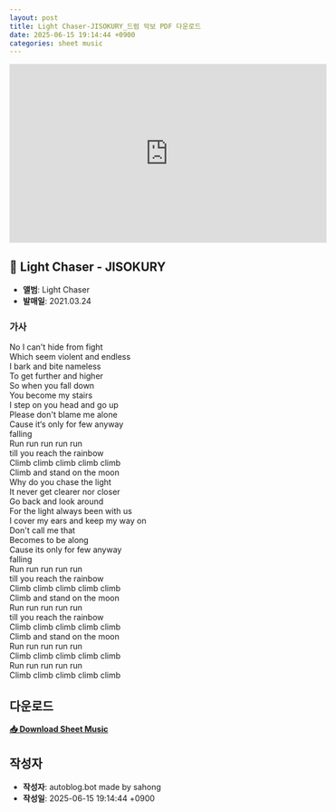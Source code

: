 ```yaml
---
layout: post
title: Light Chaser-JISOKURY_드럼 악보 PDF 다운로드
date: 2025-06-15 19:14:44 +0900
categories: sheet music
---
```


<iframe width="560" height="315" src="https://www.youtube.com/embed/6jHkkhyRbn0" frameborder="0" allowfullscreen></iframe>

## 🎵 Light Chaser - JISOKURY

- **앨범**: Light Chaser  
- **발매일**: 2021.03.24  

### 가사
No I can't hide from fight  
Which seem violent and endless  
I bark and bite nameless  
To get further and higher  
So when you fall down  
You become my stairs  
I step on you head and go up  
Please don't blame me alone  
Cause it‘s only for few anyway  
falling  
Run run run run run  
till you reach the rainbow  
Climb climb climb climb climb  
Climb and stand on the moon  
Why do you chase the light  
It never get clearer nor closer  
Go back and look around  
For the light always been with us  
I cover my ears and keep my way on  
Don't call me that  
Becomes to be along  
Cause its only for few anyway  
falling  
Run run run run run  
till you reach the rainbow  
Climb climb climb climb climb  
Climb and stand on the moon  
Run run run run run  
till you reach the rainbow  
Climb climb climb climb climb  
Climb and stand on the moon  
Run run run run run  
Climb climb climb climb climb  
Run run run run run  
Climb climb climb climb climb  

## 다운로드
<p><a href="https://drive.google.com/file/d/1LS1JwuwYxWRKsvkVYTjH6X9PKUPuXEfZ/view?usp=sharing" download><strong>📥 Download Sheet Music</strong></a></p>

## 작성자 
- **작성자**: autoblog.bot made by sahong
- **작성일**: 2025-06-15 19:14:44 +0900

